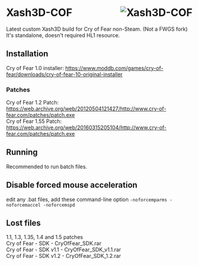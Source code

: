 # Xash3D-COF <img align="right" src="https://github.com/TheKingFireS/Xash3D-COF/assets/71936968/bd1f9fd2-8ad3-469c-9b50-89ad36a6473d" alt="Xash3D-COF" />
Latest custom Xash3D build for Cry of Fear non-Steam. (Not a FWGS fork) \
It's standalone, doesn't required HL1 resource.
## Installation
Cry of Fear 1.0 installer: https://www.moddb.com/games/cry-of-fear/downloads/cry-of-fear-10-original-installer
### Patches
Cry of Fear 1.2 Patch: https://web.archive.org/web/20120504121427/http://www.cry-of-fear.com/patches/patch.exe \
Cry of Fear 1.55 Patch: https://web.archive.org/web/20160315205104/http://www.cry-of-fear.com/patches/patch.exe
## Running
Recommended to run batch files.
## Disable forced mouse acceleration
edit any .bat files, add these command-line option ``-noforcemparms -noforcemaccel -noforcemspd``
## Lost files
1.1, 1.3, 1.35, 1.4 and 1.5 patches \
Cry of Fear - SDK - CryOfFear_SDK.rar \
Cry of Fear - SDK v1.1 - CryOfFear_SDK_v1.1.rar \
Cry of Fear - SDK v1.2 - CryOfFear_SDK_1.2.rar
